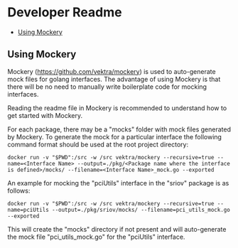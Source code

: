 # Developer Readme

* [Using Mockery](#using-mockery)

## Using Mockery

Mockery (https://github.com/vektra/mockery) is used to auto-generate mock files for golang interfaces. The advantage of using Mockery is that there will be no need to manually write boilerplate code for mocking interfaces.

Reading the readme file in Mockery is recommended to understand how to get started with Mockery.

For each package, there may be a "mocks" folder with mock files generated by Mockery. To generate the mock for a particular interface the following command format should be used at the root project directory:

```
docker run -v "$PWD":/src -w /src vektra/mockery --recursive=true --name=<Interface Name> --output=./pkg/<Package name where the interface is defined>/mocks/ --filename=<Interface Name>_mock.go --exported
```

An example for mocking the "pciUtils" interface in the "sriov" package is as follows:

```
docker run -v "$PWD":/src -w /src vektra/mockery --recursive=true --name=pciUtils --output=./pkg/sriov/mocks/ --filename=pci_utils_mock.go --exported
```

This will create the "mocks" directory if not present and will auto-generate the mock file "pci_utils_mock.go" for the "pciUtils" interface.
